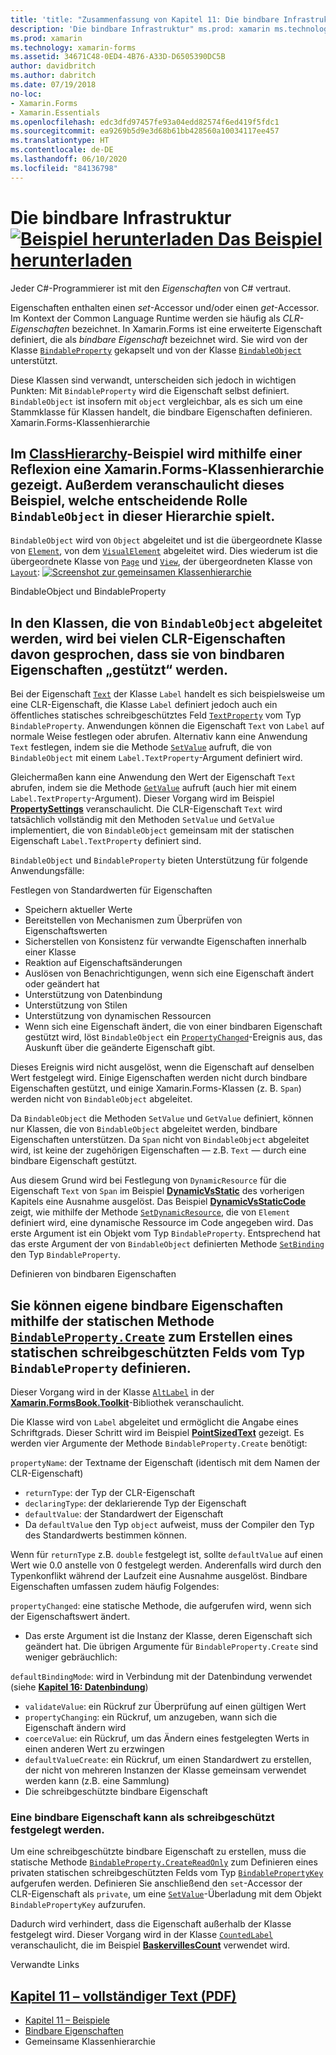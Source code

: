 ```yaml
---
title: 'title: "Zusammenfassung von Kapitel 11: Die bindbare Infrastruktur" description: "Erstellen von mobilen Apps mit Xamarin.Forms: Zusammenfassung von Kapitel 11.'
description: 'Die bindbare Infrastruktur" ms.prod: xamarin ms.technology: xamarin-forms ms.assetid: 34671C48-0ED4-4B76-A33D-D6505390DC5B author: davidbritch ms.author: dabritch ms.date: 07/19/2018 no-loc: [Xamarin.Forms, Xamarin.Essentials] Zusammenfassung von Kapitel 11.'
ms.prod: xamarin
ms.technology: xamarin-forms
ms.assetid: 34671C48-0ED4-4B76-A33D-D6505390DC5B
author: davidbritch
ms.author: dabritch
ms.date: 07/19/2018
no-loc:
- Xamarin.Forms
- Xamarin.Essentials
ms.openlocfilehash: edc3dfd97457fe93a04edd82574f6ed419f5fdc1
ms.sourcegitcommit: ea9269b5d9e3d68b61bb428560a10034117ee457
ms.translationtype: HT
ms.contentlocale: de-DE
ms.lasthandoff: 06/10/2020
ms.locfileid: "84136798"
---
```

# <a name="summary-of-chapter-11-the-bindable-infrastructure"></a>Die bindbare Infrastruktur [![Beispiel herunterladen](~/media/shared/download.png) Das Beispiel herunterladen](https://github.com/xamarin/xamarin-forms-book-samples/tree/master/Chapter11)

Jeder C#-Programmierer ist mit den *Eigenschaften* von C# vertraut.

Eigenschaften enthalten einen *set*-Accessor und/oder einen *get*-Accessor. Im Kontext der Common Language Runtime werden sie häufig als *CLR-Eigenschaften* bezeichnet. In Xamarin.Forms ist eine erweiterte Eigenschaft definiert, die als *bindbare Eigenschaft* bezeichnet wird. Sie wird von der Klasse [`BindableProperty`](xref:Xamarin.Forms.BindableProperty) gekapselt und von der Klasse [`BindableObject`](xref:Xamarin.Forms.BindableObject) unterstützt.

Diese Klassen sind verwandt, unterscheiden sich jedoch in wichtigen Punkten: Mit `BindableProperty` wird die Eigenschaft selbst definiert. `BindableObject` ist insofern mit `object` vergleichbar, als es sich um eine Stammklasse für Klassen handelt, die bindbare Eigenschaften definieren. Xamarin.Forms-Klassenhierarchie

## <a name="the-xamarinforms-class-hierarchy"></a>Im [**ClassHierarchy**](https://github.com/xamarin/xamarin-forms-book-samples/tree/master/Chapter11/ClassHierarchy)-Beispiel wird mithilfe einer Reflexion eine Xamarin.Forms-Klassenhierarchie gezeigt. Außerdem veranschaulicht dieses Beispiel, welche entscheidende Rolle `BindableObject` in dieser Hierarchie spielt.

`BindableObject` wird von `Object` abgeleitet und ist die übergeordnete Klasse von [`Element`](xref:Xamarin.Forms.Element), von dem [`VisualElement`](xref:Xamarin.Forms.VisualElement) abgeleitet wird. Dies wiederum ist die übergeordnete Klasse von [`Page`](xref:Xamarin.Forms.Page) und [`View`](xref:Xamarin.Forms.View), der übergeordneten Klasse von [`Layout`](xref:Xamarin.Forms.Layout): [![Screenshot zur gemeinsamen Klassenhierarchie](images/ch11fg01-small.png "Gemeinsame Klassenhierarchie")](images/ch11fg01-large.png#lightbox "Gemeinsame Klassenhierarchie")

BindableObject und BindableProperty

## <a name="a-peek-into-bindableobject-and-bindableproperty"></a>In den Klassen, die von `BindableObject` abgeleitet werden, wird bei vielen CLR-Eigenschaften davon gesprochen, dass sie von bindbaren Eigenschaften „gestützt“ werden.

Bei der Eigenschaft [`Text`](xref:Xamarin.Forms.Label.Text) der Klasse `Label` handelt es sich beispielsweise um eine CLR-Eigenschaft, die Klasse `Label` definiert jedoch auch ein öffentliches statisches schreibgeschütztes Feld [`TextProperty`](xref:Xamarin.Forms.Label.TextProperty) vom Typ `BindableProperty`. Anwendungen können die Eigenschaft `Text` von `Label` auf normale Weise festlegen oder abrufen. Alternativ kann eine Anwendung `Text` festlegen, indem sie die Methode [`SetValue`](xref:Xamarin.Forms.BindableObject.SetValue(Xamarin.Forms.BindableProperty,System.Object)) aufruft, die von `BindableObject` mit einem `Label.TextProperty`-Argument definiert wird.

Gleichermaßen kann eine Anwendung den Wert der Eigenschaft `Text` abrufen, indem sie die Methode [`GetValue`](xref:Xamarin.Forms.BindableObject.GetValue(Xamarin.Forms.BindableProperty)) aufruft (auch hier mit einem `Label.TextProperty`-Argument). Dieser Vorgang wird im Beispiel [**PropertySettings**](https://github.com/xamarin/xamarin-forms-book-samples/tree/master/Chapter11/PropertySettings) veranschaulicht. Die CLR-Eigenschaft `Text` wird tatsächlich vollständig mit den Methoden `SetValue` und `GetValue` implementiert, die von `BindableObject` gemeinsam mit der statischen Eigenschaft `Label.TextProperty` definiert sind.

`BindableObject` und `BindableProperty` bieten Unterstützung für folgende Anwendungsfälle:

Festlegen von Standardwerten für Eigenschaften

- Speichern aktueller Werte
- Bereitstellen von Mechanismen zum Überprüfen von Eigenschaftswerten
- Sicherstellen von Konsistenz für verwandte Eigenschaften innerhalb einer Klasse
- Reaktion auf Eigenschaftsänderungen
- Auslösen von Benachrichtigungen, wenn sich eine Eigenschaft ändert oder geändert hat
- Unterstützung von Datenbindung
- Unterstützung von Stilen
- Unterstützung von dynamischen Ressourcen
- Wenn sich eine Eigenschaft ändert, die von einer bindbaren Eigenschaft gestützt wird, löst `BindableObject` ein [`PropertyChanged`](xref:Xamarin.Forms.BindableObject.PropertyChanged)-Ereignis aus, das Auskunft über die geänderte Eigenschaft gibt.

Dieses Ereignis wird nicht ausgelöst, wenn die Eigenschaft auf denselben Wert festgelegt wird. Einige Eigenschaften werden nicht durch bindbare Eigenschaften gestützt, und einige Xamarin.Forms-Klassen (z. B. `Span`) werden nicht von `BindableObject` abgeleitet.

Da `BindableObject` die Methoden `SetValue` und `GetValue` definiert, können nur Klassen, die von `BindableObject` abgeleitet werden, bindbare Eigenschaften unterstützen. Da `Span` nicht von `BindableObject` abgeleitet wird, ist keine der zugehörigen Eigenschaften &mdash; z.B. `Text` &mdash; durch eine bindbare Eigenschaft gestützt.

Aus diesem Grund wird bei Festlegung von `DynamicResource` für die Eigenschaft `Text` von `Span` im Beispiel [**DynamicVsStatic**](https://github.com/xamarin/xamarin-forms-book-samples/tree/master/Chapter10/DynamicVsStatic) des vorherigen Kapitels eine Ausnahme ausgelöst. Das Beispiel [**DynamicVsStaticCode**](https://github.com/xamarin/xamarin-forms-book-samples/tree/master/Chapter11/DynamicVsStaticCode) zeigt, wie mithilfe der Methode [`SetDynamicResource`](xref:Xamarin.Forms.Element.SetDynamicResource(Xamarin.Forms.BindableProperty,System.String)), die von `Element` definiert wird, eine dynamische Ressource im Code angegeben wird. Das erste Argument ist ein Objekt vom Typ `BindableProperty`. Entsprechend hat das erste Argument der von `BindableObject` definierten Methode [`SetBinding`](xref:Xamarin.Forms.BindableObject.SetBinding(Xamarin.Forms.BindableProperty,Xamarin.Forms.BindingBase)) den Typ `BindableProperty`.

Definieren von bindbaren Eigenschaften

## <a name="defining-bindable-properties"></a>Sie können eigene bindbare Eigenschaften mithilfe der statischen Methode [`BindableProperty.Create`](xref:Xamarin.Forms.BindableProperty.Create(System.String,System.Type,System.Type,System.Object,Xamarin.Forms.BindingMode,Xamarin.Forms.BindableProperty.ValidateValueDelegate,Xamarin.Forms.BindableProperty.BindingPropertyChangedDelegate,Xamarin.Forms.BindableProperty.BindingPropertyChangingDelegate,Xamarin.Forms.BindableProperty.CoerceValueDelegate,Xamarin.Forms.BindableProperty.CreateDefaultValueDelegate)) zum Erstellen eines statischen schreibgeschützten Felds vom Typ `BindableProperty` definieren.

Dieser Vorgang wird in der Klasse [`AltLabel`](https://github.com/xamarin/xamarin-forms-book-samples/blob/master/Libraries/Xamarin.FormsBook.Toolkit/Xamarin.FormsBook.Toolkit/AltLabel.cs) in der [**Xamarin.FormsBook.Toolkit**](https://github.com/xamarin/xamarin-forms-book-samples/tree/master/Libraries/Xamarin.FormsBook.Toolkit)-Bibliothek veranschaulicht.

Die Klasse wird von `Label` abgeleitet und ermöglicht die Angabe eines Schriftgrads. Dieser Schritt wird im Beispiel [**PointSizedText**](https://github.com/xamarin/xamarin-forms-book-samples/tree/master/Chapter11/PointSizedText) gezeigt. Es werden vier Argumente der Methode `BindableProperty.Create` benötigt:

`propertyName`: der Textname der Eigenschaft (identisch mit dem Namen der CLR-Eigenschaft)

- `returnType`: der Typ der CLR-Eigenschaft
- `declaringType`: der deklarierende Typ der Eigenschaft
- `defaultValue`: der Standardwert der Eigenschaft
- Da `defaultValue` den Typ `object` aufweist, muss der Compiler den Typ des Standardwerts bestimmen können.

Wenn für `returnType` z.B. `double` festgelegt ist, sollte `defaultValue` auf einen Wert wie 0.0 anstelle von 0 festgelegt werden. Anderenfalls wird durch den Typenkonflikt während der Laufzeit eine Ausnahme ausgelöst. Bindbare Eigenschaften umfassen zudem häufig Folgendes:

`propertyChanged`: eine statische Methode, die aufgerufen wird, wenn sich der Eigenschaftswert ändert.

- Das erste Argument ist die Instanz der Klasse, deren Eigenschaft sich geändert hat. Die übrigen Argumente für `BindableProperty.Create` sind weniger gebräuchlich:

`defaultBindingMode`: wird in Verbindung mit der Datenbindung verwendet (siehe [**Kapitel 16: Datenbindung**](chapter16.md))

- `validateValue`: ein Rückruf zur Überprüfung auf einen gültigen Wert
- `propertyChanging`: ein Rückruf, um anzugeben, wann sich die Eigenschaft ändern wird
- `coerceValue`: ein Rückruf, um das Ändern eines festgelegten Werts in einen anderen Wert zu erzwingen
- `defaultValueCreate`: ein Rückruf, um einen Standardwert zu erstellen, der nicht von mehreren Instanzen der Klasse gemeinsam verwendet werden kann (z.B. eine Sammlung)
- Die schreibgeschützte bindbare Eigenschaft

### <a name="the-read-only-bindable-property"></a>Eine bindbare Eigenschaft kann als schreibgeschützt festgelegt werden.

Um eine schreibgeschützte bindbare Eigenschaft zu erstellen, muss die statische Methode [`BindableProperty.CreateReadOnly`](xref:Xamarin.Forms.BindableProperty.CreateReadOnly(System.String,System.Type,System.Type,System.Object,Xamarin.Forms.BindingMode,Xamarin.Forms.BindableProperty.ValidateValueDelegate,Xamarin.Forms.BindableProperty.BindingPropertyChangedDelegate,Xamarin.Forms.BindableProperty.BindingPropertyChangingDelegate,Xamarin.Forms.BindableProperty.CoerceValueDelegate,Xamarin.Forms.BindableProperty.CreateDefaultValueDelegate)) zum Definieren eines privaten statischen schreibgeschützten Felds vom Typ [`BindablePropertyKey`](xref:Xamarin.Forms.BindablePropertyKey) aufgerufen werden. Definieren Sie anschließend den `set`-Accessor der CLR-Eigenschaft als `private`, um eine [`SetValue`](xref:Xamarin.Forms.BindableObject.SetValue(Xamarin.Forms.BindablePropertyKey,System.Object))-Überladung mit dem Objekt `BindablePropertyKey` aufzurufen.

Dadurch wird verhindert, dass die Eigenschaft außerhalb der Klasse festgelegt wird. Dieser Vorgang wird in der Klasse [`CountedLabel`](https://github.com/xamarin/xamarin-forms-book-samples/blob/master/Libraries/Xamarin.FormsBook.Toolkit/Xamarin.FormsBook.Toolkit/CountedLabel.cs) veranschaulicht, die im Beispiel [**BaskervillesCount**](https://github.com/xamarin/xamarin-forms-book-samples/tree/master/Chapter11/BaskervillesCount) verwendet wird.

Verwandte Links

## <a name="related-links"></a>[Kapitel 11 – vollständiger Text (PDF)](https://download.xamarin.com/developer/xamarin-forms-book/XamarinFormsBook-Ch11-Apr2016.pdf)

- [Kapitel 11 – Beispiele](https://github.com/xamarin/xamarin-forms-book-samples/tree/master/Chapter11)
- [Bindbare Eigenschaften](~/xamarin-forms/xaml/bindable-properties.md)
- Gemeinsame Klassenhierarchie
